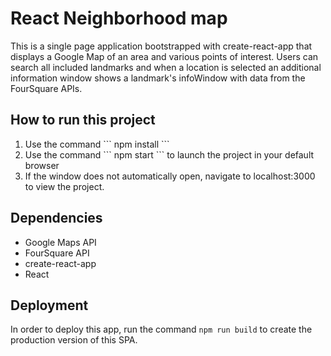 # React Neighborhood map

This is a single page application bootstrapped with create-react-app that displays a Google Map of an area and various points of interest. Users can search all included landmarks and when a location is selected an additional information window shows a landmark's infoWindow with data from the FourSquare APIs.

## How to run this project

<ol>
<li>Use the command ``` npm install ```</li>
<li>Use the command ``` npm start ``` to launch the project in your default browser</li>
<li>If the window does not automatically open, navigate to localhost:3000 to view the project.</li>
</ol>

## Dependencies

<ul>
<li>Google Maps API</li>
<li>FourSquare API</li>
<li>create-react-app</li>
<li>React</li>
</ul>

## Deployment

In order to deploy this app, run the command ``` npm run build ``` to create the production version of this SPA.